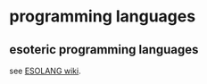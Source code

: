 # programming languages

## esoteric programming languages

see [ESOLANG wiki](https://esolangs.org/wiki).
